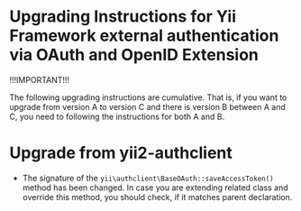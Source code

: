 # Upgrading Instructions for Yii Framework external authentication via OAuth and OpenID Extension

!!!IMPORTANT!!!

The following upgrading instructions are cumulative. That is,
if you want to upgrade from version A to version C and there is
version B between A and C, you need to following the instructions
for both A and B.

# Upgrade from yii2-authclient

* The signature of the `yii\authclient\BaseOAuth::saveAccessToken()` method has been changed.
  In case you are extending related class and override this method, you should check, if it matches parent declaration.

